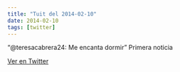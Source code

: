 ```yaml
---
title: "Tuit del 2014-02-10"
date: 2014-02-10
tags: [twitter]
---
```


“@teresacabrera24: Me encanta dormir” Primera noticia



[Ver en Twitter](https://twitter.com/i/web/status/433001000090497024)
